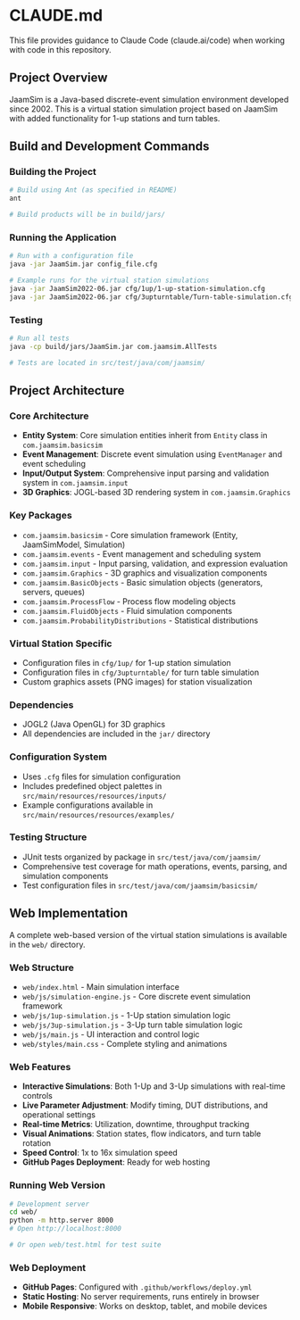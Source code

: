 # CLAUDE.md

This file provides guidance to Claude Code (claude.ai/code) when working with code in this repository.

## Project Overview

JaamSim is a Java-based discrete-event simulation environment developed since 2002. This is a virtual station simulation project based on JaamSim with added functionality for 1-up stations and turn tables.

## Build and Development Commands

### Building the Project
```bash
# Build using Ant (as specified in README)
ant

# Build products will be in build/jars/
```

### Running the Application
```bash
# Run with a configuration file
java -jar JaamSim.jar config_file.cfg

# Example runs for the virtual station simulations
java -jar JaamSim2022-06.jar cfg/1up/1-up-station-simulation.cfg
java -jar JaamSim2022-06.jar cfg/3upturntable/Turn-table-simulation.cfg
```

### Testing
```bash
# Run all tests
java -cp build/jars/JaamSim.jar com.jaamsim.AllTests

# Tests are located in src/test/java/com/jaamsim/
```

## Project Architecture

### Core Architecture
- **Entity System**: Core simulation entities inherit from `Entity` class in `com.jaamsim.basicsim`
- **Event Management**: Discrete event simulation using `EventManager` and event scheduling
- **Input/Output System**: Comprehensive input parsing and validation system in `com.jaamsim.input`
- **3D Graphics**: JOGL-based 3D rendering system in `com.jaamsim.Graphics`

### Key Packages
- `com.jaamsim.basicsim` - Core simulation framework (Entity, JaamSimModel, Simulation)
- `com.jaamsim.events` - Event management and scheduling system
- `com.jaamsim.input` - Input parsing, validation, and expression evaluation
- `com.jaamsim.Graphics` - 3D graphics and visualization components
- `com.jaamsim.BasicObjects` - Basic simulation objects (generators, servers, queues)
- `com.jaamsim.ProcessFlow` - Process flow modeling objects
- `com.jaamsim.FluidObjects` - Fluid simulation components
- `com.jaamsim.ProbabilityDistributions` - Statistical distributions

### Virtual Station Specific
- Configuration files in `cfg/1up/` for 1-up station simulation
- Configuration files in `cfg/3upturntable/` for turn table simulation
- Custom graphics assets (PNG images) for station visualization

### Dependencies
- JOGL2 (Java OpenGL) for 3D graphics
- All dependencies are included in the `jar/` directory

### Configuration System
- Uses `.cfg` files for simulation configuration
- Includes predefined object palettes in `src/main/resources/resources/inputs/`
- Example configurations available in `src/main/resources/resources/examples/`

### Testing Structure
- JUnit tests organized by package in `src/test/java/com/jaamsim/`
- Comprehensive test coverage for math operations, events, parsing, and simulation components
- Test configuration files in `src/test/java/com/jaamsim/basicsim/`

## Web Implementation

A complete web-based version of the virtual station simulations is available in the `web/` directory.

### Web Structure
- `web/index.html` - Main simulation interface
- `web/js/simulation-engine.js` - Core discrete event simulation framework
- `web/js/1up-simulation.js` - 1-Up station simulation logic
- `web/js/3up-simulation.js` - 3-Up turn table simulation logic
- `web/js/main.js` - UI interaction and control logic
- `web/styles/main.css` - Complete styling and animations

### Web Features
- **Interactive Simulations**: Both 1-Up and 3-Up simulations with real-time controls
- **Live Parameter Adjustment**: Modify timing, DUT distributions, and operational settings
- **Real-time Metrics**: Utilization, downtime, throughput tracking
- **Visual Animations**: Station states, flow indicators, and turn table rotation
- **Speed Control**: 1x to 16x simulation speed
- **GitHub Pages Deployment**: Ready for web hosting

### Running Web Version
```bash
# Development server
cd web/
python -m http.server 8000
# Open http://localhost:8000

# Or open web/test.html for test suite
```

### Web Deployment
- **GitHub Pages**: Configured with `.github/workflows/deploy.yml`
- **Static Hosting**: No server requirements, runs entirely in browser
- **Mobile Responsive**: Works on desktop, tablet, and mobile devices